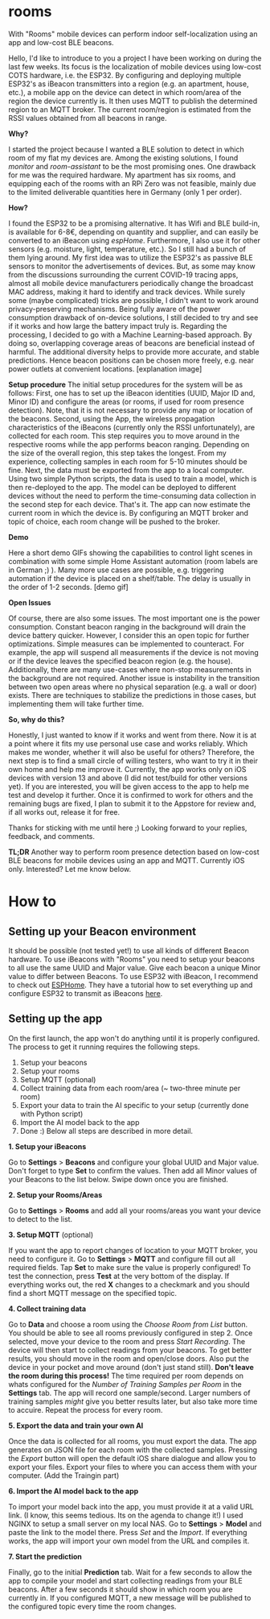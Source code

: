 # rooms
With "Rooms" mobile devices can perform indoor self-localization using an app and low-cost BLE beacons.

Hello,
I'd like to introduce to you a project I have been working on during the last few weeks. Its focus is the localization of mobile devices using low-cost COTS hardware, i.e. the ESP32. By configuring and deploying multiple ESP32's as iBeacon transmitters into a region (e.g. an apartment, house, etc.), a mobile app on the device can detect in which room/area of the region the device currently is. It then uses MQTT to publish the determined region to an MQTT broker. The current room/region is estimated from the RSSI values obtained from all beacons in range.

**Why?**

I started the project because I wanted a BLE solution to detect in which room of my flat my devices are. Among the existing solutions, I found *monitor* and *room-assistant* to be the most promising ones.
One drawback for me was the required hardware. My apartment has six rooms, and equipping each of the rooms with an RPi Zero was not feasible, mainly due to the limited deliverable quantities here in Germany (only 1 per order).

**How?**

I found the ESP32 to be a promising alternative. It has Wifi and BLE build-in, is available for 6-8€, depending on quantity and supplier, and can easily be converted to an iBeacon using *espHome*. Furthermore, I also use it for other sensors (e.g. moisture, light, temperature, etc.). So I still had a bunch of them lying around.
My first idea was to utilize the ESP32's as passive BLE sensors to monitor the advertisements of devices. But, as some may know from the discussions surrounding the current COVID-19 tracing apps,  almost all mobile device manufacturers periodically change the broadcast MAC address, making it hard to identify and track devices. While surely some (maybe complicated) tricks are possible, I didn't want to work around privacy-preserving mechanisms.
Being fully aware of the power consumption drawback of on-device solutions, I still decided to try and see if it works and how large the battery impact truly is.
Regarding the processing, I decided to go with a Machine Learning-based approach. By doing so, overlapping coverage areas of beacons are beneficial instead of harmful. The additional diversity helps to provide more accurate, and stable predictions. Hence beacon positions can be chosen more freely, e.g. near power outlets at convenient locations.
[explanation image]

**Setup procedure**
The initial setup procedures for the system will be as follows:
First, one has to set up the iBeacon identities (UUID, Major ID and, Minor ID) and configure the areas (or rooms, if used for room presence detection). Note, that it is not necessary to provide any map or location of the beacons.
Second, using the App, the wireless propagation characteristics of the iBeacons (currently only the RSSI unfortunately), are collected for each room. This step requires you to move around in the respective rooms while the app performs beacon ranging. Depending on the size of the overall region, this step takes the longest. From my experience, collecting samples in each room for 5-10 minutes should be fine.
Next, the data must be exported from the app to a local computer. Using two simple Python scripts, the data is used to train a model, which is then re-deployed to the app. The model can be deployed to different devices without the need to perform the time-consuming data collection in the second step for each device. 
That's it. The app can now estimate the current room in which the device is. By configuring an MQTT broker and topic of choice, each room change will be pushed to the broker.

**Demo**

Here a short demo GIFs showing the capabilities to control light scenes in combination with some simple Home Assistant automation (room labels are in German ;) ). Many more use cases are possible, e.g. triggering automation if the device is placed on a shelf/table.
The delay is usually in the order of 1-2 seconds.
[demo gif]

**Open Issues**

Of course, there are also some issues. The most important one is the power consumption. Constant beacon ranging in the background will drain the device battery quicker. However, I consider this an open topic for further optimizations. Simple measures can be implemented to counteract. For example, the app will suspend all measurements if the device is not moving or if the device leaves the specified beacon region (e.g. the house).
Additionally, there are many use-cases where non-stop measurements in the background are not required. 
Another issue is instability in the transition between two open areas where no physical separation (e.g. a wall or door) exists. There are techniques to stabilize the predictions in those cases, but implementing them will take further time.

**So, why do this?**

Honestly, I just wanted to know if it works and went from there. Now it is at a point where it fits my use personal use case and works reliably.  Which makes me wonder, whether it will also be useful for others?
Therefore, the next step is to find a small circle of willing testers, who want to try it in their own home and help me improve it.
Currently, the app works only on iOS devices with version 13 and above (I did not test/build for other versions yet).
If you are interested, you will be given access to the app to help me test and develop it further. Once it is confirmed to work for others and the remaining bugs are fixed, I plan to submit it to the Appstore for review and, if all works out, release it for free.

Thanks for sticking with me until here ;)
Looking forward to your replies, feedback, and comments.

**TL;DR** Another way to perform room presence detection based on low-cost BLE beacons for mobile devices using an app and MQTT. Currently iOS only. Interested? Let me know below.

# How to
## Setting up your Beacon environment
It should be possible (not tested yet!) to use all kinds of different Beacon hardware. To use iBeacons with "Rooms" you need to setup your beacons to all use the same UUID and Major value. Give each beacon a unique Minor value to differ between Beacons.
To use ESP32 with iBeacon, I recommend to check out [ESPHome](https://esphome.io). They have a tutorial how to set everything up and configure ESP32 to transmit as iBeacons [here](https://esphome.io/components/esp32_ble_beacon.html?highlight=beacon).

## Setting up the app
On the first launch, the app won't do anything until it is properly configured.
The process to get it running requires the following steps.
1. Setup your beacons
2. Setup your rooms
3. Setup MQTT (optional)
4. Collect training data from each room/area (~ two-three minute per room)
5. Export your data to train the AI specific to your setup (currently done with Python script)
6. Import the AI model back to the app
7. Done :) 
Below all steps are described in more detail.

__1. Setup your iBeacons__

Go to __Settings__ > __Beacons__ and configure your global UUID and Major value. Don't forget to type __Set__ to confirm the values.
Then add all Minor values of your Beacons to the list below.
Swipe down once you are finished.

__2. Setup your Rooms/Areas__

Go to __Settings__ > __Rooms__ and add all your rooms/areas you want your device to detect to the list. 

__3. Setup MQTT__ (optional)

If you want the app to report changes of location to your MQTT broker, you need to configure it. 
Go to __Settings__ > __MQTT__ and configure fill out all required fields. Tap __Set__ to make sure the value is properly configured!
To test the connection, press __Test__ at the very bottom of the display. If everything works out, the red __X__ changes to a checkmark and you should find a short MQTT message on the specified topic.

__4. Collect training data__

Go to __Data__ and choose a room using the _Choose Room from List_ button. You should be able to see all rooms previously configured in step 2. 
Once selected, move your device to the room and press _Start Recording_. The device will then start to collect readings from your beacons.
To get better results, you should move in the room and open/close doors. Also put the device in your pocket and move around (don't just stand still).
__Don't leave the room during this process!__ 
The time required per room depends on whats configured for the _Number of Training Samples per Room_ in the __Settings__ tab. The app will record one sample/second. Larger numbers of training samples _might_ give you better results later, but also take more time to accuire.
Repeat the process for every room.

__5. Export the data and train your own AI__

Once the data is collected for all rooms, you must export the data. The app generates on JSON file for each room with the collected samples.
Pressing the _Export_ button will open the default iOS share dialogue and allow you to export your files.
Export your files to where you can access them with your computer. 
(Add the Traingin part)

__6. Import the AI model back to the app__

To import your model back into the app, you must provide it at a valid URL link. (I know, this seems tedious. Its on the agenda to change it!)
I used NGINX to setup a small server on my local NAS. 
Go to __Settings__ > __Model__ and paste the link to the model there. Press _Set_ and the _Import_. If everything works, the app will import your own model from the URL and compiles it.

__7. Start the prediction__

Finally, go to the initial __Prediction__ tab. Wait for a few seconds to allow the app to compile your model and start collecting readings from your BLE beacons. After a few seconds it should show in which room you are currently in. If you configured MQTT, a new message will be published to the configured topic every time the room changes. 
